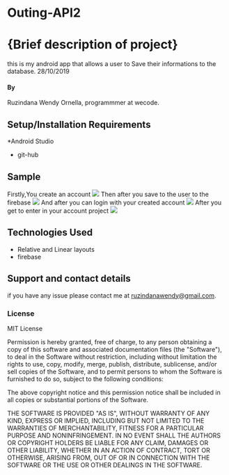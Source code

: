 
# Outing-API2
# {Brief description of project}
this is my android app that allows a user to Save their informations to the database.
28/10/2019
#### By 
Ruzindana Wendy Ornella,
programmmer at wecode.

## Setup/Installation Requirements
*Android Studio
* git-hub
## Sample
Firstly,You create an account
<img src="/Images/createaccount.png">
Then after you save to the user to the firebase
<img src="/Images/Firebase.png">
And after you can login with your created account
<img src="/Images/login.png">
After you get to enter in your account project
<img src="/Images/Screenshot_2019-10-27-18-42-39.png">

## Technologies Used
* Relative and Linear layouts
* firebase
## Support and contact details
if you have any issue please contact me at ruzindanawendy@gmail.com.

### License
MIT License


Permission is hereby granted, free of charge, to any person obtaining a copy
of this software and associated documentation files (the "Software"), to deal
in the Software without restriction, including without limitation the rights
to use, copy, modify, merge, publish, distribute, sublicense, and/or sell
copies of the Software, and to permit persons to whom the Software is
furnished to do so, subject to the following conditions:

The above copyright notice and this permission notice shall be included in all
copies or substantial portions of the Software.

THE SOFTWARE IS PROVIDED "AS IS", WITHOUT WARRANTY OF ANY KIND, EXPRESS OR
IMPLIED, INCLUDING BUT NOT LIMITED TO THE WARRANTIES OF MERCHANTABILITY,
FITNESS FOR A PARTICULAR PURPOSE AND NONINFRINGEMENT. IN NO EVENT SHALL THE
AUTHORS OR COPYRIGHT HOLDERS BE LIABLE FOR ANY CLAIM, DAMAGES OR OTHER
LIABILITY, WHETHER IN AN ACTION OF CONTRACT, TORT OR OTHERWISE, ARISING FROM,
OUT OF OR IN CONNECTION WITH THE SOFTWARE OR THE USE OR OTHER DEALINGS IN THE
SOFTWARE.

